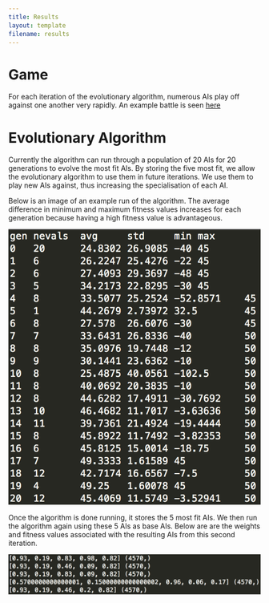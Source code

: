```yaml
---
title: Results
layout: template
filename: results
---
```


# Game
For each iteration of the evolutionary algorithm, numerous AIs play off against one another very rapidly. An example battle is seen [here](https://youtu.be/XXFaTE93WN4)

# Evolutionary Algorithm
Currently the algorithm can run through a population of 20 AIs for 20 generations to evolve the most fit AIs. By storing the five most fit, we allow the evolutionary algorithm to use them in future iterations. We use them to play new AIs against, thus increasing the specialisation of each AI.

Below is an image of an example run of the algorithm. The average difference in minimum and maximum fitness values increases for each generation because having a high fitness value is advantageous.

<img src="https://raw.githubusercontent.com/anikapayano/SoftDes-Final-Project/gh-pages/EvolutionResults.png" alt="" />

Once the algorithm is done running, it stores the 5 most fit AIs. We then run the algorithm again using these 5 AIs as base AIs. Below are are the weights and fitness values associated with the resulting AIs from this second iteration.

<img src="https://raw.githubusercontent.com/anikapayano/SoftDes-Final-Project/gh-pages/TournamentResults.png" alt="" />
